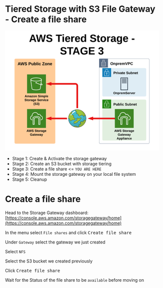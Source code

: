 # Tiered Storage with S3 File Gateway - Create a file share

![Architecture](https://github.com/fldbock/aws-tiered-storage/blob/main/02_LABINSTRUCTIONS/STAGE3.png)

- Stage 1: Create & Activate the storage gateway
- Stage 2: Create an S3 bucket with storage tiering
- Stage 3: Create a file share <= `YOU ARE HERE`
- Stage 4: Mount the storage gateway on your local file system
- Stage 5: Cleanup

# Create a file share

Head to the Storage Gateway dashboard: [https://console.aws.amazon.com/storagegateway/home](https://console.aws.amazon.com/storagegateway/home)

In the menu select `File shares` and click <kbd>Create file share</kbd>

Under `Gateway` select the gateway we just created

Select `NFS`

Select the S3 bucket we created previously

Click <kbd>Create file share</kbd>

Wait for the Status of the file share to be `available` before moving on